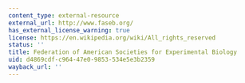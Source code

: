 ```yaml
---
content_type: external-resource
external_url: http://www.faseb.org/
has_external_license_warning: true
license: https://en.wikipedia.org/wiki/All_rights_reserved
status: ''
title: Federation of American Societies for Experimental Biology
uid: d4869cdf-c964-47e0-9853-534e5e3b2359
wayback_url: ''
---
```

